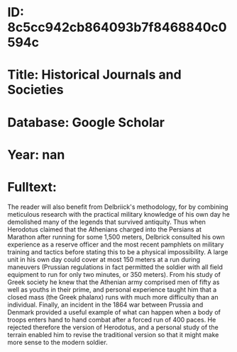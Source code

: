 # ID: 8c5cc942cb864093b7f8468840c0594c
# Title: Historical Journals and Societies
# Database: Google Scholar
# Year: nan
# Fulltext:
The reader will also benefit from Delbriick's methodology, for by combining meticulous research with the practical military knowledge of his own day he demolished many of the legends that survived antiquity.
Thus when Herodotus claimed that the Athenians charged into the Persians at Marathon after running for some 1,500 meters, Delbrick consulted his own experience as a reserve officer and the most recent pamphlets on military training and tactics before stating this to be a physical impossibility.
A large unit in his own day could cover at most 150 meters at a run during maneuvers (Prussian regulations in fact permitted the soldier with all field equipment to run for only two minutes, or 350 meters).
From his study of Greek society he knew that the Athenian army comprised men of fifty as well as youths in their prime, and personal experience taught him that a closed mass (the Greek phalanx) runs with much more difficulty than an individual.
Finally, an incident in the 1864 war between Prussia and Denmark provided a useful example of what can happen when a body of troops enters hand to hand combat after a forced run of 400 paces.
He rejected therefore the version of Herodotus, and a personal study of the terrain enabled him to revise the traditional version so that it might make more sense to the modern soldier.